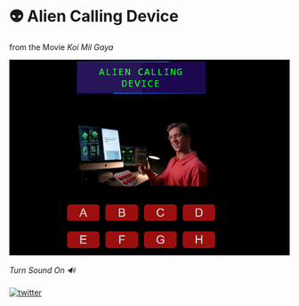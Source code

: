 # 👽 Alien Calling Device
from the Movie _Koi Mil Gaya_

![DemoImg](alienDemo.png)

*Turn Sound On 🔊* 
<br><br>
[![twitter](https://img.shields.io/badge/Try_Now-1DA1F2?style=for-the-badge&logoColor=white)](https://suraj-xd.github.io/aliendev.github.io/)
